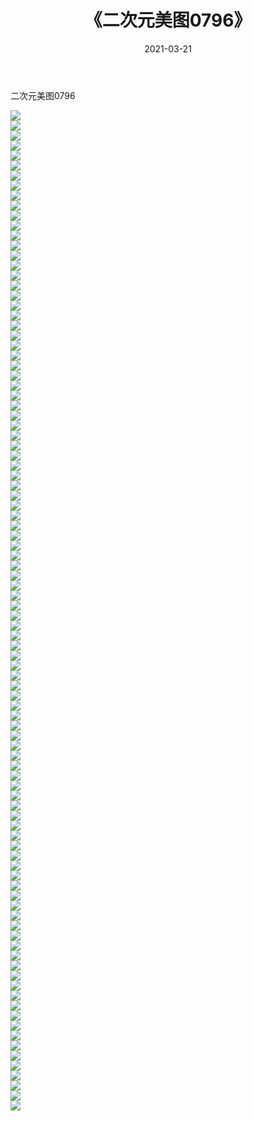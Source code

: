 ﻿---
layout: post
title:  《二次元美图0796》
date:   2021-03-21
img: http://imgx.orgx.ga/二次元/2021/二次元美图0796/000.jpg
categories: [美女, 清纯, 唯美]
---

二次元美图0796

 ![](http://imgx.orgx.ga/二次元/2021/二次元美图0796/001.png) <br>![](http://imgx.orgx.ga/二次元/2021/二次元美图0796/002.png) <br>![](http://imgx.orgx.ga/二次元/2021/二次元美图0796/003.png) <br>![](http://imgx.orgx.ga/二次元/2021/二次元美图0796/004.png) <br>![](http://imgx.orgx.ga/二次元/2021/二次元美图0796/005.png) <br>![](http://imgx.orgx.ga/二次元/2021/二次元美图0796/006.png) <br>![](http://imgx.orgx.ga/二次元/2021/二次元美图0796/007.png) <br>![](http://imgx.orgx.ga/二次元/2021/二次元美图0796/008.png) <br>![](http://imgx.orgx.ga/二次元/2021/二次元美图0796/009.png) <br>![](http://imgx.orgx.ga/二次元/2021/二次元美图0796/010.png) <br>![](http://imgx.orgx.ga/二次元/2021/二次元美图0796/011.png) <br>![](http://imgx.orgx.ga/二次元/2021/二次元美图0796/012.png) <br>![](http://imgx.orgx.ga/二次元/2021/二次元美图0796/013.png) <br>![](http://imgx.orgx.ga/二次元/2021/二次元美图0796/014.png) <br>![](http://imgx.orgx.ga/二次元/2021/二次元美图0796/015.png) <br>![](http://imgx.orgx.ga/二次元/2021/二次元美图0796/016.png) <br>![](http://imgx.orgx.ga/二次元/2021/二次元美图0796/017.png) <br>![](http://imgx.orgx.ga/二次元/2021/二次元美图0796/018.png) <br>![](http://imgx.orgx.ga/二次元/2021/二次元美图0796/019.png) <br>![](http://imgx.orgx.ga/二次元/2021/二次元美图0796/020.png) <br>![](http://imgx.orgx.ga/二次元/2021/二次元美图0796/021.png) <br>![](http://imgx.orgx.ga/二次元/2021/二次元美图0796/022.png) <br>![](http://imgx.orgx.ga/二次元/2021/二次元美图0796/023.png) <br>![](http://imgx.orgx.ga/二次元/2021/二次元美图0796/024.png) <br>![](http://imgx.orgx.ga/二次元/2021/二次元美图0796/025.png) <br>![](http://imgx.orgx.ga/二次元/2021/二次元美图0796/026.png) <br>![](http://imgx.orgx.ga/二次元/2021/二次元美图0796/027.png) <br>![](http://imgx.orgx.ga/二次元/2021/二次元美图0796/028.png) <br>![](http://imgx.orgx.ga/二次元/2021/二次元美图0796/029.png) <br>![](http://imgx.orgx.ga/二次元/2021/二次元美图0796/030.png) <br>![](http://imgx.orgx.ga/二次元/2021/二次元美图0796/031.png) <br>![](http://imgx.orgx.ga/二次元/2021/二次元美图0796/032.png) <br>![](http://imgx.orgx.ga/二次元/2021/二次元美图0796/033.png) <br>![](http://imgx.orgx.ga/二次元/2021/二次元美图0796/034.png) <br>![](http://imgx.orgx.ga/二次元/2021/二次元美图0796/035.png) <br>![](http://imgx.orgx.ga/二次元/2021/二次元美图0796/036.png) <br>![](http://imgx.orgx.ga/二次元/2021/二次元美图0796/037.png) <br>![](http://imgx.orgx.ga/二次元/2021/二次元美图0796/038.png) <br>![](http://imgx.orgx.ga/二次元/2021/二次元美图0796/039.png) <br>![](http://imgx.orgx.ga/二次元/2021/二次元美图0796/040.png) <br>![](http://imgx.orgx.ga/二次元/2021/二次元美图0796/041.png) <br>![](http://imgx.orgx.ga/二次元/2021/二次元美图0796/042.png) <br>![](http://imgx.orgx.ga/二次元/2021/二次元美图0796/043.png) <br>![](http://imgx.orgx.ga/二次元/2021/二次元美图0796/044.png) <br>![](http://imgx.orgx.ga/二次元/2021/二次元美图0796/045.png) <br>![](http://imgx.orgx.ga/二次元/2021/二次元美图0796/046.png) <br>![](http://imgx.orgx.ga/二次元/2021/二次元美图0796/047.png) <br>![](http://imgx.orgx.ga/二次元/2021/二次元美图0796/048.png) <br>![](http://imgx.orgx.ga/二次元/2021/二次元美图0796/049.png) <br>![](http://imgx.orgx.ga/二次元/2021/二次元美图0796/050.png) <br>![](http://imgx.orgx.ga/二次元/2021/二次元美图0796/051.png) <br>![](http://imgx.orgx.ga/二次元/2021/二次元美图0796/052.png) <br>![](http://imgx.orgx.ga/二次元/2021/二次元美图0796/053.png) <br>![](http://imgx.orgx.ga/二次元/2021/二次元美图0796/054.png) <br>![](http://imgx.orgx.ga/二次元/2021/二次元美图0796/055.png) <br>![](http://imgx.orgx.ga/二次元/2021/二次元美图0796/056.png) <br>![](http://imgx.orgx.ga/二次元/2021/二次元美图0796/057.png) <br>![](http://imgx.orgx.ga/二次元/2021/二次元美图0796/058.png) <br>![](http://imgx.orgx.ga/二次元/2021/二次元美图0796/059.png) <br>![](http://imgx.orgx.ga/二次元/2021/二次元美图0796/060.png) <br>![](http://imgx.orgx.ga/二次元/2021/二次元美图0796/061.png) <br>![](http://imgx.orgx.ga/二次元/2021/二次元美图0796/062.png) <br>![](http://imgx.orgx.ga/二次元/2021/二次元美图0796/063.png) <br>![](http://imgx.orgx.ga/二次元/2021/二次元美图0796/064.png) <br>![](http://imgx.orgx.ga/二次元/2021/二次元美图0796/065.png) <br>![](http://imgx.orgx.ga/二次元/2021/二次元美图0796/066.png) <br>![](http://imgx.orgx.ga/二次元/2021/二次元美图0796/067.png) <br>![](http://imgx.orgx.ga/二次元/2021/二次元美图0796/068.png) <br>![](http://imgx.orgx.ga/二次元/2021/二次元美图0796/069.png) <br>![](http://imgx.orgx.ga/二次元/2021/二次元美图0796/070.png) <br>![](http://imgx.orgx.ga/二次元/2021/二次元美图0796/071.png) <br>![](http://imgx.orgx.ga/二次元/2021/二次元美图0796/072.png) <br>![](http://imgx.orgx.ga/二次元/2021/二次元美图0796/073.png) <br>![](http://imgx.orgx.ga/二次元/2021/二次元美图0796/074.png) <br>![](http://imgx.orgx.ga/二次元/2021/二次元美图0796/075.png) <br>![](http://imgx.orgx.ga/二次元/2021/二次元美图0796/076.png) <br>![](http://imgx.orgx.ga/二次元/2021/二次元美图0796/077.png) <br>![](http://imgx.orgx.ga/二次元/2021/二次元美图0796/078.png) <br>![](http://imgx.orgx.ga/二次元/2021/二次元美图0796/079.png) <br>![](http://imgx.orgx.ga/二次元/2021/二次元美图0796/080.png) <br>![](http://imgx.orgx.ga/二次元/2021/二次元美图0796/081.png) <br>![](http://imgx.orgx.ga/二次元/2021/二次元美图0796/082.png) <br>![](http://imgx.orgx.ga/二次元/2021/二次元美图0796/083.png) <br>![](http://imgx.orgx.ga/二次元/2021/二次元美图0796/084.png) <br>![](http://imgx.orgx.ga/二次元/2021/二次元美图0796/085.png) <br>![](http://imgx.orgx.ga/二次元/2021/二次元美图0796/086.png) <br>![](http://imgx.orgx.ga/二次元/2021/二次元美图0796/087.png) <br>![](http://imgx.orgx.ga/二次元/2021/二次元美图0796/088.png) <br>![](http://imgx.orgx.ga/二次元/2021/二次元美图0796/089.png) <br>![](http://imgx.orgx.ga/二次元/2021/二次元美图0796/090.png) <br>![](http://imgx.orgx.ga/二次元/2021/二次元美图0796/091.png) <br>![](http://imgx.orgx.ga/二次元/2021/二次元美图0796/092.png) <br>![](http://imgx.orgx.ga/二次元/2021/二次元美图0796/093.png) <br>![](http://imgx.orgx.ga/二次元/2021/二次元美图0796/094.png) <br>![](http://imgx.orgx.ga/二次元/2021/二次元美图0796/095.png) <br>![](http://imgx.orgx.ga/二次元/2021/二次元美图0796/096.png) <br>![](http://imgx.orgx.ga/二次元/2021/二次元美图0796/097.png) <br>![](http://imgx.orgx.ga/二次元/2021/二次元美图0796/098.png) <br>![](http://imgx.orgx.ga/二次元/2021/二次元美图0796/099.png) <br>![](http://imgx.orgx.ga/二次元/2021/二次元美图0796/100.png) <br>